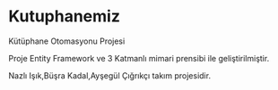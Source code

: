 # Kutuphanemiz
 Kütüphane Otomasyonu Projesi

Proje  Entity Framework  ve 3 Katmanlı mimari prensibi ile geliştirilmiştir.

Nazlı Işık,Büşra Kadal,Ayşegül Çığrıkçı  takım  projesidir.





